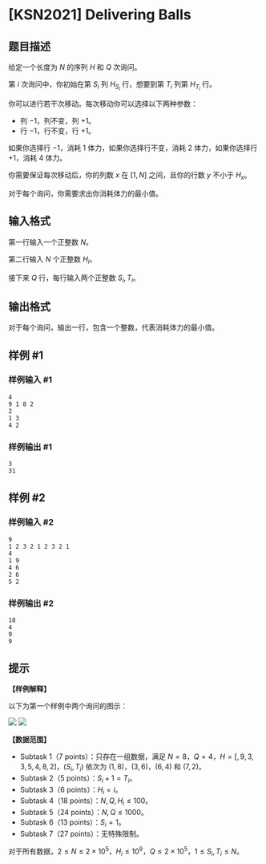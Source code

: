 # [KSN2021] Delivering Balls

## 题目描述

给定一个长度为 $N$ 的序列 $H$ 和 $Q$ 次询问。

第 $i$ 次询问中，你初始在第 $S_i$ 列 $H_{S_i}$ 行，想要到第 $T_i$ 列第 $H_{T_i}$ 行。

你可以进行若干次移动。每次移动你可以选择以下两种参数：

* 列 $-1$，列不变，列 $+1$。
* 行 $-1$，行不变，行 $+1$。

如果你选择行 $-1$，消耗 $1$ 体力，如果你选择行不变，消耗 $2$ 体力，如果你选择行 $+1$，消耗 $4$ 体力。

你需要保证每次移动后，你的列数 $x$ 在 $[1,N]$ 之间，且你的行数 $y$ 不小于 $H_x$。

对于每个询问，你需要求出你消耗体力的最小值。

## 输入格式

第一行输入一个正整数 $N$。

第二行输入 $N$ 个正整数 $H_i$。

接下来 $Q$ 行，每行输入两个正整数 $S_i,T_i$。

## 输出格式

对于每个询问，输出一行，包含一个整数，代表消耗体力的最小值。

## 样例 #1

### 样例输入 #1
```
4
9 1 8 2
2
1 3
4 2
```

### 样例输出 #1

```
3
31
```

## 样例 #2

### 样例输入 #2
```
9
1 2 3 2 1 2 3 2 1
4
1 9
4 6
2 6
5 2
```

### 样例输出 #2

```
18
4
9
9
```

## 提示

**【样例解释】**

以下为第一个样例中两个询问的图示：

![](https://sandalphon.tlx.toki.id/api/v2/problems/JIDPROG92Su7ScrLh6DkhILekKA/render/roket-q-1.png) ![](https://sandalphon.tlx.toki.id/api/v2/problems/JIDPROG92Su7ScrLh6DkhILekKA/render/roket-q-2.png)

**【数据范围】**

- Subtask 1（7 points）：只存在一组数据，满足 $N=8$，$Q=4$，$H=[,9,3,3,5,4,8,2]$，$(S_i,T_i)$ 依次为 $(1,8)$，$(3,6)$，$(6,4)$ 和 $(7,2)$。
- Subtask 2（5 points）：$S_i+1=T_i$。
- Subtask 3（6 points）：$H_i=i$。
- Subtask 4（18 points）：$N,Q,H_i\leq 100$。
- Subtask 5（24 points）：$N,Q\leq 1000$。
- Subtask 6（13 points）：$S_i=1$。
- Subtask 7（27 points）：无特殊限制。

对于所有数据，$2\leq N\leq 2\times 10^5$，$H_i\leq 10^9$，$Q\leq 2\times 10^5$，$1\leq S_i,T_i\leq N$。
